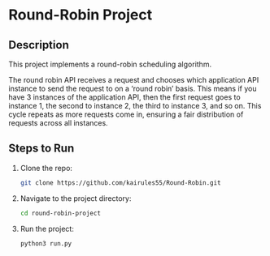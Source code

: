 # Round-Robin Project

## Description

This project implements a round-robin scheduling algorithm. 

The round robin API receives a request and chooses which application API instance to send the request to on a ‘round robin’ basis. This means if you have 3 instances of the application API, then the first request goes to instance 1, the second to instance 2, the third to instance 3, and so on. This cycle repeats as more requests come in, ensuring a fair distribution of requests across all instances.

## Steps to Run

1. Clone the repo:
    ```bash
    git clone https://github.com/kairules55/Round-Robin.git
    ```
2. Navigate to the project directory:
    ```bash
    cd round-robin-project
    ```
3. Run the project:
    ```bash
    python3 run.py
    ```